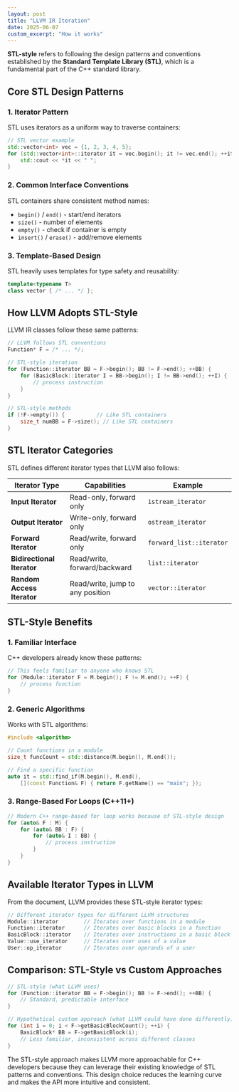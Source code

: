 ```yaml
---
layout: post
title: "LLVM IR Iteration"
date: 2025-06-07
custom_excerpt: "How it works"
---
```



**STL-style** refers to following the design patterns and conventions established by the **Standard Template Library (STL)**, which is a fundamental part of the C++ standard library.

## Core STL Design Patterns

### 1. **Iterator Pattern**

STL uses iterators as a uniform way to traverse containers:

```cpp
// STL vector example
std::vector<int> vec = {1, 2, 3, 4, 5};
for (std::vector<int>::iterator it = vec.begin(); it != vec.end(); ++it) {
    std::cout << *it << " ";
}
```

### 2. **Common Interface Conventions**

STL containers share consistent method names:

- `begin()` / `end()` - start/end iterators
- `size()` - number of elements
- `empty()` - check if container is empty
- `insert()` / `erase()` - add/remove elements

### 3. **Template-Based Design**

STL heavily uses templates for type safety and reusability:

```cpp
template<typename T>
class vector { /* ... */ };
```

## How LLVM Adopts STL-Style

LLVM IR classes follow these same patterns:

```cpp
// LLVM follows STL conventions
Function* F = /* ... */;

// STL-style iteration
for (Function::iterator BB = F->begin(); BB != F->end(); ++BB) {
    for (BasicBlock::iterator I = BB->begin(); I != BB->end(); ++I) {
        // process instruction
    }
}

// STL-style methods
if (!F->empty()) {          // Like STL containers
    size_t numBB = F->size(); // Like STL containers
}
```

## STL Iterator Categories

STL defines different iterator types that LLVM also follows:

|Iterator Type|Capabilities|Example|
|---|---|---|
|**Input Iterator**|Read-only, forward only|`istream_iterator`|
|**Output Iterator**|Write-only, forward only|`ostream_iterator`|
|**Forward Iterator**|Read/write, forward only|`forward_list::iterator`|
|**Bidirectional Iterator**|Read/write, forward/backward|`list::iterator`|
|**Random Access Iterator**|Read/write, jump to any position|`vector::iterator`|

## STL-Style Benefits

### 1. **Familiar Interface**

C++ developers already know these patterns:

```cpp
// This feels familiar to anyone who knows STL
for (Module::iterator F = M.begin(); F != M.end(); ++F) {
    // process function
}
```

### 2. **Generic Algorithms**

Works with STL algorithms:

```cpp
#include <algorithm>

// Count functions in a module
size_t funcCount = std::distance(M.begin(), M.end());

// Find a specific function
auto it = std::find_if(M.begin(), M.end(), 
    [](const Function& F) { return F.getName() == "main"; });
```

### 3. **Range-Based For Loops** (C++11+)

```cpp
// Modern C++ range-based for loop works because of STL-style design
for (auto& F : M) {
    for (auto& BB : F) {
        for (auto& I : BB) {
            // process instruction
        }
    }
}
```

## Available Iterator Types in LLVM

From the document, LLVM provides these STL-style iterator types:

```cpp
// Different iterator types for different LLVM structures
Module::iterator        // Iterates over functions in a module
Function::iterator      // Iterates over basic blocks in a function  
BasicBlock::iterator    // Iterates over instructions in a basic block
Value::use_iterator     // Iterates over uses of a value
User::op_iterator       // Iterates over operands of a user
```

## Comparison: STL-Style vs Custom Approaches

```cpp
// STL-style (what LLVM uses)
for (Function::iterator BB = F->begin(); BB != F->end(); ++BB) {
    // Standard, predictable interface
}

// Hypothetical custom approach (what LLVM could have done differently)
for (int i = 0; i < F->getBasicBlockCount(); ++i) {
    BasicBlock* BB = F->getBasicBlock(i);
    // Less familiar, inconsistent across different classes
}
```

The STL-style approach makes LLVM more approachable for C++ developers because they can leverage their existing knowledge of STL patterns and conventions. This design choice reduces the learning curve and makes the API more intuitive and consistent.